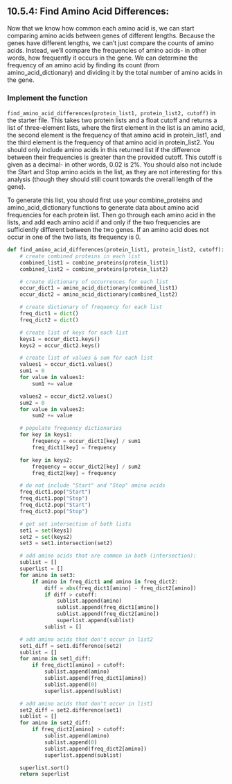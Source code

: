 ## 10.5.4: Find Amino Acid Differences:

Now that we know how common each amino acid is, we can start comparing amino acids between genes of different lengths. Because the genes have different lengths, we can’t just compare the counts of amino acids. Instead, we’ll compare the frequencies of amino acids- in other words, how frequently it occurs in the gene. We can determine the frequency of an amino acid by finding its count (from amino_acid_dictionary) and dividing it by the total number of amino acids in the gene.

### Implement the function
```find_amino_acid_differences(protein_list1, protein_list2, cutoff)``` in the starter file. This takes two protein lists and a float cutoff and returns a list of three-element lists, where the first element in the list is an amino acid, the second element is the frequency of that amino acid in protein_list1, and the third element is the frequency of that amino acid in protein_list2. You should only include amino acids in this returned list if the difference between their frequencies is greater than the provided cutoff. This cutoff is given as a decimal- in other words, 0.02 is 2%. You should also not include the Start and Stop amino acids in the list, as they are not interesting for this analysis (though they should still count towards the overall length of the gene).

To generate this list, you should first use your combine_proteins and amino_acid_dictionary functions to generate data about amino acid frequencies for each protein list. Then go through each amino acid in the lists, and add each amino acid if and only if the two frequencies are sufficiently different between the two genes. If an amino acid does not occur in one of the two lists, its frequency is 0.

```python
def find_amino_acid_differences(protein_list1, protein_list2, cutoff):
    # create combined proteins in each list
    combined_list1 = combine_proteins(protein_list1)
    combined_list2 = combine_proteins(protein_list2)

    # create dictionary of occurrences for each list
    occur_dict1 = amino_acid_dictionary(combined_list1)
    occur_dict2 = amino_acid_dictionary(combined_list2)

    # create dictionary of frequency for each list
    freq_dict1 = dict()
    freq_dict2 = dict()

    # create list of keys for each list
    keys1 = occur_dict1.keys()
    keys2 = occur_dict2.keys()

    # create list of values & sum for each list
    values1 = occur_dict1.values()
    sum1 = 0
    for value in values1:
        sum1 += value

    values2 = occur_dict2.values()
    sum2 = 0
    for value in values2:
        sum2 += value

    # populate frequency dictionaries
    for key in keys1:
        frequency = occur_dict1[key] / sum1
        freq_dict1[key] = frequency

    for key in keys2:
        frequency = occur_dict2[key] / sum2
        freq_dict2[key] = frequency

    # do not include "Start" and "Stop" amino acids
    freq_dict1.pop("Start")
    freq_dict1.pop("Stop")
    freq_dict2.pop("Start")
    freq_dict2.pop("Stop")

    # get set intersection of both lists
    set1 = set(keys1)
    set2 = set(keys2)
    set3 = set1.intersection(set2)

    # add amino acids that are common in both (intersection):
    sublist = []
    superlist = []
    for amino in set3:
        if amino in freq_dict1 and amino in freq_dict2:
            diff = abs(freq_dict1[amino] - freq_dict2[amino])
            if diff > cutoff:
                sublist.append(amino)
                sublist.append(freq_dict1[amino])
                sublist.append(freq_dict2[amino])
                superlist.append(sublist)
            sublist = []

    # add amino acids that don't occur in list2
    set1_diff = set1.difference(set2)
    sublist = []
    for amino in set1_diff:
        if freq_dict1[amino] > cutoff:
            sublist.append(amino)
            sublist.append(freq_dict1[amino])
            sublist.append(0)
            superlist.append(sublist)

    # add amino acids that don't occur in list1
    set2_diff = set2.difference(set1)
    sublist = []
    for amino in set2_diff:
        if freq_dict2[amino] > cutoff:
            sublist.append(amino)
            sublist.append(0)
            sublist.append(freq_dict2[amino])
            superlist.append(sublist)

    superlist.sort()
    return superlist
```
